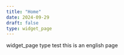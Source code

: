 ```yaml
---
title: "Home"
date: 2024-09-29
draft: false
type: widget_page
---
```


widget_page type test
this is an english page